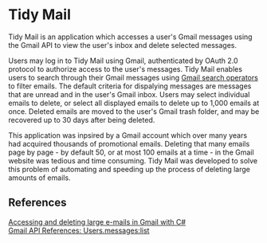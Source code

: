 # Tidy Mail
Tidy Mail is an application which accesses a user's Gmail messages using the Gmail API to view the user's inbox and delete selected messages.

Users may log in to Tidy Mail using Gmail, authenticated by OAuth 2.0 protocol to authorize access to the user's messages. Tidy Mail enables users to search through their Gmail messages using [Gmail search operators](https://support.google.com/mail/answer/7190?hl=en) to filter emails. The default criteria for dispalying messages are messages that are unread and in the user's Gmail inbox. Users may select individual emails to delete, or select all displayed emails to delete up to 1,000 emails at once. Deleted emails are moved to the user's Gmail trash folder, and may be recovered up to 30 days after being deleted.

This application was inpsired by a Gmail account which over many years had acquired thousands of promotional emails. Deleting that many emails page by page - by default 50, or at most 100 emails at a time - in the Gmail website was tedious and time consuming. Tidy Mail was developed to solve this problem of automating and speeding up the process of deleting large amounts of emails.

## References
[Accessing and deleting large e-mails in Gmail with C#](https://docs.microsoft.com/en-us/archive/blogs/mvpawardprogram/accessing-and-deleting-large-e-mails-in-gmail-with-c)  
[Gmail API References: Users.messages:list](https://developers.google.com/gmail/api/v1/reference/users/messages/list)
